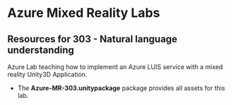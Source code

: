 # Azure Mixed Reality Labs

## Resources for 303 - Natural language understanding

Azure Lab teaching how to implement an Azure LUIS service with a mixed reality Unity3D Application.

- The **Azure-MR-303.unitypackage** package provides all assets for this lab.